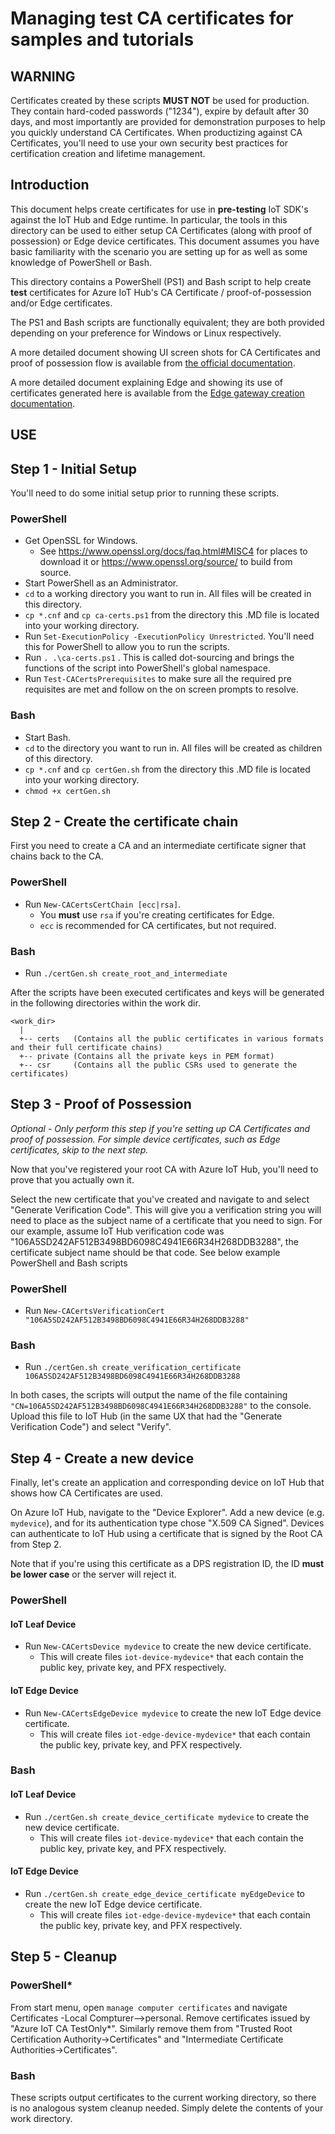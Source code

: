 # Managing test CA certificates for samples and tutorials

## WARNING
Certificates created by these scripts **MUST NOT** be used for production.  They contain hard-coded passwords ("1234"), expire by default after 30 days, and most importantly are provided for demonstration purposes to help you quickly understand CA Certificates.  When productizing against CA Certificates, you'll need to use your own security best practices for certification creation and lifetime management.

## Introduction
This document helps create certificates for use in **pre-testing** IoT SDK's against the IoT Hub and Edge runtime.  In particular, the tools in this directory can be used to either setup CA Certificates (along with proof of possession) or Edge device certificates.  This document assumes you have basic familiarity with the scenario you are setting up for as well as some knowledge of PowerShell or Bash.

This directory contains a PowerShell (PS1) and Bash script to help create **test** certificates for Azure IoT Hub's CA Certificate / proof-of-possession and/or Edge certificates.

The PS1 and Bash scripts are functionally equivalent; they are both provided depending on your preference for Windows or Linux respectively.

A more detailed document showing UI screen shots for CA Certificates and proof of possession flow is available from [the official documentation].

A more detailed document explaining Edge and showing its use of certificates generated here is available from the [Edge gateway creation documentation].

## USE

## Step 1 - Initial Setup
You'll need to do some initial setup prior to running these scripts.

###  **PowerShell**
* Get OpenSSL for Windows.
  * See https://www.openssl.org/docs/faq.html#MISC4 for places to download it or https://www.openssl.org/source/ to build from source.
* Start PowerShell as an Administrator.
* `cd` to a working directory you want to run in.  All files will be created in this directory.
* `cp *.cnf` and `cp ca-certs.ps1` from the directory this .MD file is located into your working directory.
* Run `Set-ExecutionPolicy -ExecutionPolicy Unrestricted`.  You'll need this for PowerShell to allow you to run the scripts.
* Run `. .\ca-certs.ps1` .  This is called dot-sourcing and brings the functions of the script into PowerShell's global namespace.
* Run `Test-CACertsPrerequisites` to make sure all the required pre requisites are met and follow on the on screen prompts to resolve.

###  **Bash**
* Start Bash.
* `cd` to the directory you want to run in.  All files will be created as children of this directory.
* `cp *.cnf` and `cp certGen.sh` from the directory this .MD file is located into your working directory.
* `chmod +x certGen.sh`

## Step 2 - Create the certificate chain
First you need to create a CA and an intermediate certificate signer that chains back to the CA.

### **PowerShell**
* Run `New-CACertsCertChain [ecc|rsa]`.
  * You **must** use `rsa` if you're creating certificates for Edge.
  * `ecc` is recommended for CA certificates, but not required.

### **Bash**
* Run `./certGen.sh create_root_and_intermediate`

After the scripts have been executed certificates and keys will be generated in the following directories within the work dir.

```
<work_dir>
  |
  +-- certs   (Contains all the public certificates in various formats and their full certificate chains)
  +-- private (Contains all the private keys in PEM format)
  +-- csr     (Contains all the public CSRs used to generate the certificates)
```

## Step 3 - Proof of Possession
*Optional - Only perform this step if you're setting up CA Certificates and proof of possession.  For simple device certificates, such as Edge certificates, skip to the next step.*

Now that you've registered your root CA with Azure IoT Hub, you'll need to prove that you actually own it.

Select the new certificate that you've created and navigate to and select  "Generate Verification Code".  This will give you a verification string you will need to place as the subject name of a certificate that you need to sign.  For our example, assume IoT Hub verification code was "106A5SD242AF512B3498BD6098C4941E66R34H268DDB3288", the certificate subject name should be that code. See below example PowerShell and Bash scripts

### **PowerShell**
* Run  `New-CACertsVerificationCert "106A5SD242AF512B3498BD6098C4941E66R34H268DDB3288"`

### **Bash**
* Run `./certGen.sh create_verification_certificate 106A5SD242AF512B3498BD6098C4941E66R34H268DDB3288`

In both cases, the scripts will output the name of the file containing `"CN=106A5SD242AF512B3498BD6098C4941E66R34H268DDB3288"` to the console.  Upload this file to IoT Hub (in the same UX that had the "Generate Verification Code") and select "Verify".

## Step 4 - Create a new device
Finally, let's create an application and corresponding device on IoT Hub that shows how CA Certificates are used.

On Azure IoT Hub, navigate to the "Device Explorer".  Add a new device (e.g. `mydevice`), and for its authentication type chose "X.509 CA Signed".  Devices can authenticate to IoT Hub using a certificate that is signed by the Root CA from Step 2.

Note that if you're using this certificate as a DPS registration ID, the ID **must be lower case** or the server will reject it.

### **PowerShell**
#### IoT Leaf Device
* Run `New-CACertsDevice mydevice` to create the new device certificate.
  * This will create files ```iot-device-mydevice*``` that each contain the public key, private key, and PFX respectively.

#### IoT Edge Device
* Run `New-CACertsEdgeDevice mydevice` to create the new IoT Edge device certificate.
  * This will create files ```iot-edge-device-mydevice*``` that each contain the public key, private key, and PFX respectively.

### **Bash**
#### IoT Leaf Device
* Run `./certGen.sh create_device_certificate mydevice` to create the new device certificate.
  * This will create files ```iot-device-mydevice*``` that each contain the public key, private key, and PFX respectively.
  
#### IoT Edge Device
* Run `./certGen.sh create_edge_device_certificate myEdgeDevice` to create the new IoT Edge device certificate.
  * This will create files ```iot-edge-device-mydevice*``` that each contain the public key, private key, and PFX respectively.

## Step 5 - Cleanup
### **PowerShell***
From start menu, open `manage computer certificates` and navigate Certificates -Local Compturer-->personal.  Remove certificates issued by "Azure IoT CA TestOnly*".  Similarly remove them from "Trusted Root Certification Authority->Certificates" and "Intermediate Certificate Authorities->Certificates".

### **Bash**
These scripts output certificates to the current working directory, so there is no analogous system cleanup needed. Simply delete the contents of your work directory.

[the official documentation]: https://docs.microsoft.com/en-us/azure/iot-hub/iot-hub-security-x509-get-started
[Edge gateway creation documentation]: https://docs.microsoft.com/en-us/azure/iot-edge/how-to-create-transparent-gateway
